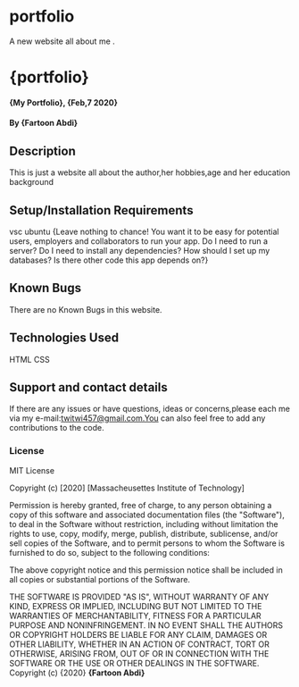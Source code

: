 # portfolio
A new website all about me .
# {portfolio}
#### {My Portfolio}, {Feb,7 2020}
#### By **{Fartoon Abdi}**
## Description
This is just a website all about the author,her hobbies,age and her education background
## Setup/Installation Requirements
vsc
ubuntu 
{Leave nothing to chance! You want it to be easy for potential users, employers and collaborators to run your app. Do I need to run a server? Do I need to install any dependencies? How should I set up my databases? Is there other code this app depends on?}
## Known Bugs
There are no Known Bugs in this website.
## Technologies Used
HTML
CSS
## Support and contact details
If there are  any issues or have questions, ideas or concerns,please each me via my e-mail:twitwi457@gmail.com.You can also feel free to add any contributions to the code.
### License
MIT License

Copyright (c) [2020] [Massacheusettes Institute of Technology]

Permission is hereby granted, free of charge, to any person obtaining a copy
of this software and associated documentation files (the "Software"), to deal
in the Software without restriction, including without limitation the rights
to use, copy, modify, merge, publish, distribute, sublicense, and/or sell
copies of the Software, and to permit persons to whom the Software is
furnished to do so, subject to the following conditions:

The above copyright notice and this permission notice shall be included in all
copies or substantial portions of the Software.

THE SOFTWARE IS PROVIDED "AS IS", WITHOUT WARRANTY OF ANY KIND, EXPRESS OR
IMPLIED, INCLUDING BUT NOT LIMITED TO THE WARRANTIES OF MERCHANTABILITY,
FITNESS FOR A PARTICULAR PURPOSE AND NONINFRINGEMENT. IN NO EVENT SHALL THE
AUTHORS OR COPYRIGHT HOLDERS BE LIABLE FOR ANY CLAIM, DAMAGES OR OTHER
LIABILITY, WHETHER IN AN ACTION OF CONTRACT, TORT OR OTHERWISE, ARISING FROM,
OUT OF OR IN CONNECTION WITH THE SOFTWARE OR THE USE OR OTHER DEALINGS IN THE
SOFTWARE.
Copyright (c) {2020} **{Fartoon Abdi}**

